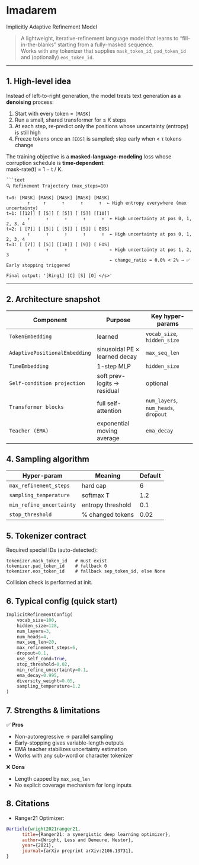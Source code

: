 # Imadarem
Implicitly Adaptive Refinement Model

> A lightweight, iterative-refinement language model that learns to “fill-in-the-blanks” starting from a fully-masked sequence.  
> Works with any tokenizer that supplies `mask_token_id`, `pad_token_id` and (optionally) `eos_token_id`.

---

## 1. High-level idea
Instead of left-to-right generation, the model treats text generation as a **denoising** process:

1. Start with every token = `[MASK]`
2. Run a small, shared transformer for ≤ K steps
3. At each step, re-predict only the positions whose uncertainty (entropy) is still high
4. Freeze tokens once an `[EOS]` is sampled; stop early when < τ tokens change

The training objective is a **masked-language-modeling** loss whose corruption schedule is **time-dependent**:  
mask-rate(t) = 1 − t / K.

```text
```text
🔍 Refinement Trajectory (max_steps=10)

t=0: [MASK] [MASK] [MASK] [MASK] [MASK]
        ↑     ↑      ↑      ↑      ↑  ← High entropy everywhere (max uncertainty)
t=1: [[12]] [ [5]] [ [5]] [ [5]] [[10]]
        ↑      ↑      ↑      ↑      ↑  ← High uncertainty at pos 0, 1, 2, 3, 4
t=2: [ [7]] [ [5]] [ [5]] [ [5]] [ EOS]
        ↑      ↑      ↑      ↑      ↑  ← High uncertainty at pos 0, 1, 2, 3, 4
t=3: [ [7]] [ [5]] [[18]] [ [9]] [ EOS]
        ↑      ↑      ↑                ← High uncertainty at pos 1, 2, 3
                                       ← change_ratio = 0.0% < 2% → ✅ Early stopping triggered

Final output: '[Ring1] [C] [S] [O] </s>'
```

---

## 2. Architecture snapshot
| Component | Purpose | Key hyper-params |
|-----------|---------|------------------|
| `TokenEmbedding` | learned | `vocab_size`, `hidden_size` |
| `AdaptivePositionalEmbedding` | sinusoidal PE × learned decay | `max_seq_len` |
| `TimeEmbedding` | 1-step MLP | `hidden_size` |
| `Self-condition projection` | soft prev-logits → residual | optional |
| `Transformer blocks` | full self-attention | `num_layers`, `num_heads`, `dropout` |
| `Teacher (EMA)` | exponential moving average | `ema_decay` |

## 4. Sampling algorithm
| Hyper-param | Meaning | Default |
|-------------|---------|---------|
| `max_refinement_steps` | hard cap | 6 |
| `sampling_temperature` | softmax T | 1.2 |
| `min_refine_uncertainty` | entropy threshold | 0.1 |
| `stop_threshold` | % changed tokens | 0.02 |

## 5. Tokenizer contract
Required special IDs (auto-detected):
```
tokenizer.mask_token_id   # must exist
tokenizer.pad_token_id    # fallback 0
tokenizer.eos_token_id    # fallback sep_token_id, else None
```
Collision check is performed at init.


## 6. Typical config (quick start)
```python
ImplicitRefinementConfig(
    vocab_size=100,
    hidden_size=128,
    num_layers=3,
    num_heads=4,
    max_seq_len=20,
    max_refinement_steps=6,
    dropout=0.1,
    use_self_cond=True,
    stop_threshold=0.02,
    min_refine_uncertainty=0.1,
    ema_decay=0.995,
    diversity_weight=0.05,
    sampling_temperature=1.2
)
```

## 7. Strengths & limitations
✅ **Pros**  
- Non-autoregressive → parallel sampling  
- Early-stopping gives variable-length outputs  
- EMA teacher stabilizes uncertainty estimation  
- Works with any sub-word or character tokenizer  

❌ **Cons**  
- Length capped by `max_seq_len`  
- No explicit coverage mechanism for long inputs  


## 8. Citations
- Ranger21 Optimizer:
```bibtex
@article{wright2021ranger21,
      title={Ranger21: a synergistic deep learning optimizer}, 
      author={Wright, Less and Demeure, Nestor},
      year={2021},
      journal={arXiv preprint arXiv:2106.13731},
}
```
